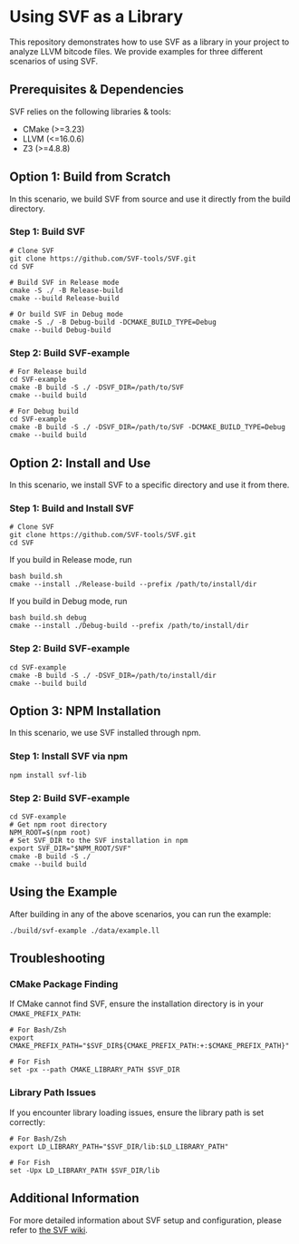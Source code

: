 # Using SVF as a Library

This repository demonstrates how to use SVF as a library in your project to analyze LLVM bitcode files. We provide examples for three different scenarios of using SVF.

## Prerequisites & Dependencies

SVF relies on the following libraries & tools:

- CMake (>=3.23)
- LLVM (<=16.0.6)
- Z3 (>=4.8.8)

## Option 1: Build from Scratch

In this scenario, we build SVF from source and use it directly from the build directory.

### Step 1: Build SVF

```shell
# Clone SVF
git clone https://github.com/SVF-tools/SVF.git
cd SVF

# Build SVF in Release mode
cmake -S ./ -B Release-build
cmake --build Release-build

# Or build SVF in Debug mode
cmake -S ./ -B Debug-build -DCMAKE_BUILD_TYPE=Debug
cmake --build Debug-build
```

### Step 2: Build SVF-example

```shell
# For Release build
cd SVF-example
cmake -B build -S ./ -DSVF_DIR=/path/to/SVF 
cmake --build build

# For Debug build
cd SVF-example
cmake -B build -S ./ -DSVF_DIR=/path/to/SVF -DCMAKE_BUILD_TYPE=Debug
cmake --build build
```

## Option 2: Install and Use

In this scenario, we install SVF to a specific directory and use it from there.

### Step 1: Build and Install SVF

```shell
# Clone SVF
git clone https://github.com/SVF-tools/SVF.git
cd SVF
```

If you build in Release mode, run
```
bash build.sh
cmake --install ./Release-build --prefix /path/to/install/dir
```

If you build in Debug mode, run
```
bash build.sh debug
cmake --install ./Debug-build --prefix /path/to/install/dir
```

### Step 2: Build SVF-example

```shell
cd SVF-example
cmake -B build -S ./ -DSVF_DIR=/path/to/install/dir
cmake --build build
```

## Option 3: NPM Installation

In this scenario, we use SVF installed through npm.

### Step 1: Install SVF via npm

```shell
npm install svf-lib
```

### Step 2: Build SVF-example

```shell
cd SVF-example
# Get npm root directory
NPM_ROOT=$(npm root)
# Set SVF_DIR to the SVF installation in npm
export SVF_DIR="$NPM_ROOT/SVF"
cmake -B build -S ./
cmake --build build
```

## Using the Example

After building in any of the above scenarios, you can run the example:

```shell
./build/svf-example ./data/example.ll
```

## Troubleshooting

### CMake Package Finding

If CMake cannot find SVF, ensure the installation directory is in your `CMAKE_PREFIX_PATH`:

```shell
# For Bash/Zsh
export CMAKE_PREFIX_PATH="$SVF_DIR${CMAKE_PREFIX_PATH:+:$CMAKE_PREFIX_PATH}"

# For Fish
set -px --path CMAKE_LIBRARY_PATH $SVF_DIR
```

### Library Path Issues

If you encounter library loading issues, ensure the library path is set correctly:

```shell
# For Bash/Zsh
export LD_LIBRARY_PATH="$SVF_DIR/lib:$LD_LIBRARY_PATH"

# For Fish
set -Upx LD_LIBRARY_PATH $SVF_DIR/lib
```

## Additional Information

For more detailed information about SVF setup and configuration, please refer to [the SVF wiki](https://github.com/svf-tools/SVF/wiki/Setup-Guide#getting-started).
